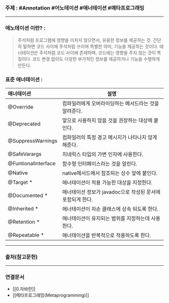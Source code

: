 ### 주제 : #Annotation #어노테이션 #애너테이션 #메타프로그래밍 

___

### 애노테이션 이란? : 

> 주석처럼 프로그램에 영향을 미치지 않으면서, 유용한 정보를 제공하는 것.
> 간단히 말하면 코드 사이에 주석처럼 쓰이며 특별한 의미, 기능을 제공하는 것이다.
> 애너테이션은 주석처럼 코드 사이에 존재하며, 코드에는 영향을 주지 않는 것이 특징이다.
> 코드 변경 없이도 다양한 부가적인 정보를 제공하거나 기능을 수행하게 만든다.

### 표준 애너테이션 : 
| 애너테이션 | 설명 |
|:-|-|
| @Override |컴파일러에게 오버라이딩하는 메서드라는 것을 알려준다.
| @Deprecated |앞으로 사용하지 않을 것을 권장하는 대상에 붙인다.
| @SuppressWarnings |컴파일러의 특정 경고 메시지가 나타나지 않게 해준다.
| @SafeVarargs |지네릭스 타입의 가변 인자에 사용한다.
| @FuntionalInterface |함수형 인터페이스라는 것을 알린다.
| @Native | native메서드에서 참조되는 상수 앞에 붙인다.
| @Target * | 애너테이션이 적용 가능한 대상을 지정한다.
| @Documented * | 애너테이션 정보가 javadoc으로 작성된 문서에 포함되게 한다.
| @Inherited * | 애너테이션이 자손 클래스에 상속 되도록 한다.
| @Retention * | 애너테이션이 유지되는 범위를 지정하는데 사용한다.
| @Repeatable * | 애너테이션을 반복적으로 적용하도록 한다.

___

### 출처(참고문헌)


___

### 연결문서

- [[0.자바란]]
- [[메타프로그래밍(Metaprogramming)]]

